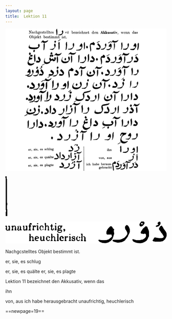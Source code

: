 ```yaml
---
layout: page
title:  Lektion 11
---
```



![image](/assets/s/021.png-03.png)

![image](/assets/s/2col/021.png-12_1L.png)

![image](/assets/s/2col/021.png-12_2R.png)

Nachgcstelltes Objekt bestimmt ist.

er, sie, es schlug

er, sie, es quälte er, sie, es plagte



Lektion 11 bezeichnet den Akkusativ, wenn das

ihn

von, aus ich habe herausgebracht unaufrichtig, heuchlerisch



==newpage=19==

